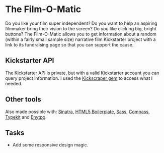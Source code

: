 # The Film-O-Matic

Do you like your film super independent? Do you want to help an aspiring filmmaker bring their vision to the screen? Do you like clicking big, bright buttons? The Film-O-Matic allows you to get information about a random (within a fairly small sample size) narrative film Kickstarter project with a link to its fundraising page so that you can support the cause.

## Kickstarter API

The Kickstarter API is private, but with a valid Kickstarter account you can query project information. I used the [Kickscraper gem](https://github.com/markolson/kickscraper) to access what I needed.

## Other tools

Also made possible with: [Sinatra](http://www.sinatrarb.com/), [HTML5 Boilerplate](http://html5boilerplate.com/), [Sass](http://sass-lang.com/), [Compass](http://compass-style.org/), [Typekit](http://typekit.com/) and [Enytpo](http://entypo.com/).

## Tasks

- Add some responsive design magic.